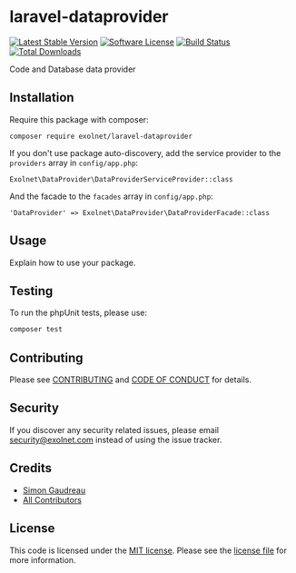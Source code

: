 # laravel-dataprovider

[![Latest Stable Version](https://poser.pugx.org/eXolnet/laravel-dataprovider/v/stable?format=flat-square)](https://packagist.org/packages/eXolnet/laravel-dataprovider)
[![Software License](https://img.shields.io/badge/license-MIT-brightgreen.svg?style=flat-square)](LICENSE.md)
[![Build Status](https://img.shields.io/travis/eXolnet/laravel-dataprovider/master.svg?style=flat-square)](https://travis-ci.org/eXolnet/laravel-dataprovider)
[![Total Downloads](https://img.shields.io/packagist/dt/eXolnet/laravel-dataprovider.svg?style=flat-square)](https://packagist.org/packages/eXolnet/laravel-dataprovider)

Code and Database data provider

## Installation

Require this package with composer:

```
composer require exolnet/laravel-dataprovider
```

If you don't use package auto-discovery, add the service provider to the ``providers`` array in `config/app.php`:

```
Exolnet\DataProvider\DataProviderServiceProvider::class
```

And the facade to the ``facades`` array in `config/app.php`: 

```
'DataProvider' => Exolnet\DataProvider\DataProviderFacade::class
```

## Usage

Explain how to use your package.

## Testing

To run the phpUnit tests, please use:

``` bash
composer test
```

## Contributing

Please see [CONTRIBUTING](CONTRIBUTING.md) and [CODE OF CONDUCT](CODE_OF_CONDUCT.md) for details.

## Security

If you discover any security related issues, please email security@exolnet.com instead of using the issue tracker.

## Credits

- [Simon Gaudreau](https://github.com/Gandhi11)
- [All Contributors](../../contributors)

## License

This code is licensed under the [MIT license](http://choosealicense.com/licenses/mit/). 
Please see the [license file](LICENSE) for more information.

